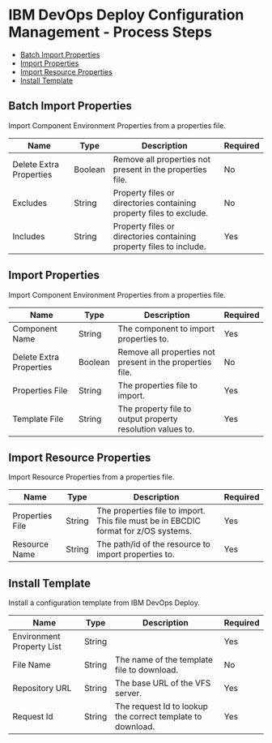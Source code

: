 
# IBM DevOps Deploy Configuration Management - Process Steps

* [Batch Import Properties](#batch_import_properties)
* [Import Properties](#import_properties)
* [Import Resource Properties](#import_resource_properties)
* [Install Template](#install_template)


## Batch Import Properties

Import Component Environment Properties from a properties file.


| Name | Type | Description                                                                                                          | Required |
| ---- | ---- | -------------------------------------------------------------------------------------------------------------------- | -------- |
| Delete Extra Properties | Boolean | Remove all properties not present in the properties file. | No |
| Excludes | String | Property files or directories containing property files to exclude. | No |
| Includes | String | Property files or directories containing property files to include. | Yes |

## Import Properties

Import Component Environment Properties from a properties file.


| Name | Type | Description                                                                                                          | Required |
| ---- | ---- | -------------------------------------------------------------------------------------------------------------------- | -------- |
| Component Name | String | The component to import properties to. | Yes |
| Delete Extra Properties | Boolean | Remove all properties not present in the properties file. | No |
| Properties File | String | The properties file to import. | Yes |
| Template File | String | The property file to output property resolution values to. | Yes |

## Import Resource Properties

Import Resource Properties from a properties file.


| Name | Type | Description                                                                                                          | Required |
| ---- | ---- | -------------------------------------------------------------------------------------------------------------------- | -------- |
| Properties File | String | The properties file to import. This file must be in EBCDIC format for z/OS systems. | Yes |
| Resource Name | String | The path/id of the resource to import properties to. | Yes |

## Install Template

Install a configuration template from IBM DevOps Deploy.


| Name | Type | Description                                                                                                          | Required |
| ---- | ---- | -------------------------------------------------------------------------------------------------------------------- | -------- |
| Environment Property List | String |  | Yes |
| File Name | String | The name of the template file to download. | No |
| Repository URL | String | The base URL of the VFS server. | Yes |
| Request Id | String | The request Id to lookup the correct template to download. | Yes |


